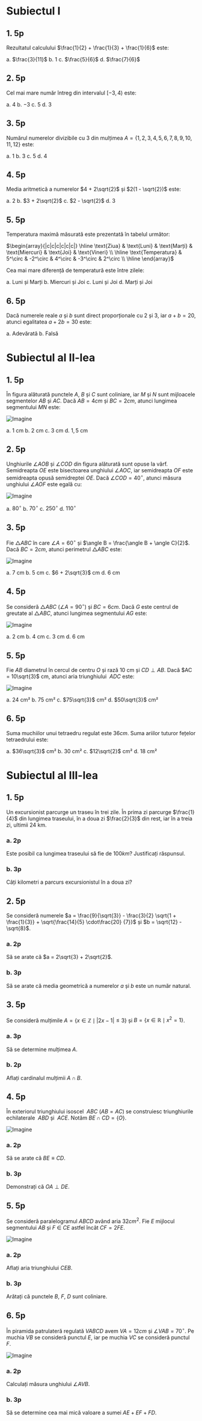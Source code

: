 # Subiectul I

## 1. 5p

Rezultatul calculului $\frac{1}{2} + \frac{1}{3} + \frac{1}{6}$ este:

a. $\frac{3}{11}$
b. $1$
c. $\frac{5}{6}$
d. $\frac{7}{6}$

## 2. 5p

Cel mai mare număr întreg din intervalul $[-3, 4 )$ este:

a. $4$
b. $-3$
c. $5$
d. $3$

## 3. 5p

Numărul numerelor divizibile cu $3$ din mulțimea $A = \{1,2,3,4,5,6,7,8,9,10,11,12\}$ este:

a. $1$
b. $3$
c. $5$
d. $4$

## 4. 5p

Media aritmetică a numerelor $4 + 2\sqrt{2}$ și $2(1 - \sqrt{2})$ este:

a. $2$
b. $3 + 2\sqrt{2}$
c. $2 - \sqrt{2}$
d. $3$

## 5. 5p

Temperatura maximă măsurată este prezentată în tabelul următor:

$\begin{array}{|c|c|c|c|c|c|}
\hline
\text{Ziua} & \text{Luni} & \text{Marți} & \text{Miercuri} & \text{Joi} & \text{Vineri} \\
\hline
\text{Temperatura} & 5^\circ & -2^\circ & 4^\circ & -3^\circ & 2^\circ \\
\hline
\end{array}$

Cea mai mare diferență de temperatură este între zilele:

a. Luni și Marți
b. Miercuri și Joi
c. Luni și Joi
d. Marți și Joi

## 6. 5p

Dacă numerele reale $a$ și $b$ sunt direct proporționale cu $2$ și $3$, iar $a + b = 20$, atunci egalitatea $a + 2b = 30$ este:

a. Adevărată
b. Falsă

# Subiectul al II-lea

## 1. 5p

În figura alăturată punctele $A$, $B$ și $C$ sunt coliniare, iar $M$ și $N$ sunt mijloacele segmentelor $AB$ și $AC$. Dacă $AB = 4cm$ și $BC = 2cm$, atunci lungimea segmentului $MN$ este:

![Imagine](img/2-1.png)

a. $1$ cm
b. $2$ cm
c. $3$ cm
d. $1,5$ cm

## 2. 5p

Unghiurile $\angle AOB$ și $\angle COD$ din figura alăturată sunt opuse la vârf. Semidreapta $OE$ este bisectoarea unghiului $\angle AOC$, iar semidreapta $OF$ este semidreapta opusă semidreptei $OE$. Dacă $\angle COD = 40^\circ$, atunci măsura unghiului $\angle AOF$ este egală cu:

![Imagine](img/2-2.png)

a. $80^\circ$
b. $70^\circ$
c. $250^\circ$
d. $110^\circ$

## 3. 5p

Fie $\triangle ABC$ în care $\angle A = 60^\circ$ și $\angle B =  \frac{\angle B + \angle C}{2}$. Dacă $BC = 2cm$, atunci perimetrul $\triangle ABC$ este:

![Imagine](img/2-3.png)

a. $7$ cm
b. $5$ cm
c. $6 + 2\sqrt{3}$ cm
d. $6$ cm

## 4. 5p

Se consideră $\triangle ABC$ ($\angle A = 90^\circ$) și $BC = 6cm$. Dacă $G$ este centrul de greutate al $\triangle ABC$, atunci lungimea segmentului $AG$ este:

![Imagine](img/2-4.png)

a. $2$ cm
b. $4$ cm
c. $3$ cm
d. $6$ cm

## 5. 5p

Fie $AB$ diametrul în cercul de centru $O$ și rază $10$ cm și $CD \perp AB$. Dacă $AC = 10\sqrt{3}$ cm, atunci aria triunghiului $\ ADC$ este:

![Imagine](img/2-5.png)

a. $24$ cm²
b. $75$ cm²
c. $75\sqrt{3}$ cm²
d. $50\sqrt{3}$ cm²

## 6. 5p

Suma muchiilor unui tetraedru regulat este $36cm$. Suma ariilor tuturor fețelor tetraedrului este:

a. $36\sqrt{3}$ cm²
b. $30$ cm²
c. $12\sqrt{2}$ cm²
d. $18$ cm²

# Subiectul al III-lea

## 1. 5p

Un excursionist parcurge un traseu în trei zile. În prima zi parcurge $\frac{1}{4}$ din lungimea traseului, în a doua zi $\frac{2}{3}$ din rest, iar în a treia zi, ultimii $24$ km.

### a. 2p

Este posibil ca lungimea traseului să fie de $100km$? Justificați răspunsul.

### b. 3p

Câți kilometri a parcurs excursionistul în a doua zi?

## 2. 5p

Se consideră numerele $a = \frac{9}{\sqrt{3}} - \frac{3}{2} \sqrt{1 + \frac{1}{3}} + \sqrt{\frac{14}{5} \cdot\frac{20} {7}}$ și $b = \sqrt{12} - \sqrt{8}$.

### a. 2p

Să se arate că $a = 2\sqrt{3} + 2\sqrt{2}$.

### b. 3p

Să se arate că media geometrică a numerelor $a$ și $b$ este un număr natural.

## 3. 5p

Se consideră mulțimile $A = \{x \in \mathbb{Z} \mid |2x - 1| \leq 3\}$ și $B = \{x \in \mathbb{R} \mid x^2 = 1\}$.

### a. 3p

Să se determine mulțimea $A$.

### b. 2p

Aflați cardinalul mulțimii $A \cap B$.

## 4. 5p

În exteriorul triunghiului isoscel $\ ABC$ ($AB = AC$) se construiesc triunghiurile echilaterale $\ ABD$ și $\ ACE$. Notăm $BE \cap CD = \{O\}$.

![Imagine](img/3-4.png)

### a. 2p

Să se arate că $BE \equiv CD$.

### b. 3p

Demonstrați că $OA \perp DE$.

## 5. 5p

Se consideră paralelogramul $ABCD$ având aria $32cm^2$. Fie $E$ mijlocul segmentului $AB$ și $F$ $\in$ $CE$ astfel încât $CF = 2FE$.

![Imagine](img/3-5.png)

### a. 2p

Aflați aria triunghiului $CEB$.

### b. 3p

Arătați că punctele $B$, $F$, $D$ sunt coliniare.

## 6. 5p

În piramida patrulateră regulată $VABCD$ avem $VA = 12cm$ și $\angle VAB = 70^\circ$. Pe muchia $VB$ se consideră punctul $E$, iar pe muchia $VC$ se consideră punctul $F$.

![Imagine](img/3-6.png)

### a. 2p

Calculați măsura unghiului $\angle AVB$.

### b. 3p

Să se determine cea mai mică valoare a sumei $AE + EF + FD$.
